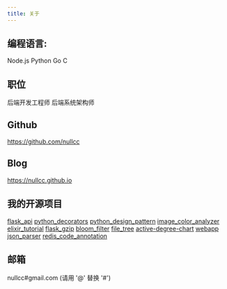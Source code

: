 ```yaml
---
title: 关于
---
```


## 编程语言:

Node.js
Python
Go
C

## 职位

后端开发工程师
后端系统架构师

## Github

https://github.com/nullcc

## Blog

https://nullcc.github.io
    
## 我的开源项目

[flask_api](https://github.com/nullcc/flask_api)
[python_decorators](https://github.com/nullcc/python_decorators)
[python_design_pattern](https://github.com/nullcc/python_design_pattern)
[image_color_analyzer](https://github.com/nullcc/image_color_analyzer)
[elixir_tutorial](https://github.com/nullcc/elixir_tutorial)
[flask_gzip](https://github.com/nullcc/flask_gzip)
[bloom_filter](https://github.com/nullcc/bloom_filter)
[file_tree](https://github.com/nullcc/file_tree)
[active-degree-chart](https://github.com/nullcc/active-degree-chart)
[webapp](https://github.com/nullcc/webapp)
[json_parser](https://github.com/nullcc/json_parser)
[redis_code_annotation](https://github.com/nullcc/redis_code_annotation)
              
## 邮箱

nullcc#gmail.com (请用 '@' 替换 '#')
